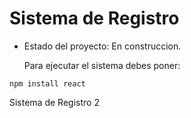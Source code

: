 <h1>Sistema de Registro</h1>

- Estado del proyecto: En construccion.

  Para ejecutar el sistema debes poner:
  
```npm install react```

Sistema de Registro 2
